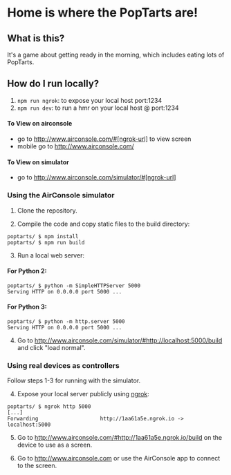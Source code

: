 # Home is where the PopTarts are!

## What is this?
It's a game about getting ready in the morning, which includes eating lots of PopTarts.

## How do I run locally?
1) `npm run ngrok`: to expose your local host port:1234
2) `npm run dev`: to run a hmr on your local host @ port:1234

#### To View on airconsole
* go to http://www.airconsole.com/#[ngrok-url] to view screen
* mobile go to http://www.airconsole.com/

#### To View on simulator
* go to http://www.airconsole.com/simulator/#[ngrok-url] 

### Using the AirConsole simulator

1. Clone the repository.

2. Compile the code and copy static files to the build directory:

```shell
poptarts/ $ npm install
poptarts/ $ npm run build
```

3. Run a local web server:
#### For Python 2:
```shell
poptarts/ $ python -m SimpleHTTPServer 5000
Serving HTTP on 0.0.0.0 port 5000 ...
```

#### For Python 3:
```shell
poptarts/ $ python -m http.server 5000
Serving HTTP on 0.0.0.0 port 5000 ...
```

4. Go to http://www.airconsole.com/simulator/#http://localhost:5000/build and click "load normal".

### Using real devices as controllers

Follow steps 1-3 for running with the simulator.

4. Expose your local server publicly using [ngrok](https://ngrok.com/):

```shell
poptarts/ $ ngrok http 5000
[...]
Forwarding                    http://1aa61a5e.ngrok.io -> localhost:5000
```

5. Go to http://www.airconsole.com/#http://1aa61a5e.ngrok.io/build on the device to use as a screen.

6. Go to http://www.airconsole.com or use the AirConsole app to connect to the screen.
